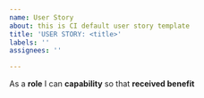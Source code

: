 ```yaml
---
name: User Story
about: this is CI default user story template
title: 'USER STORY: <title>'
labels: ''
assignees: ''

---
```


As a **role** I can **capability** so that **received benefit**
